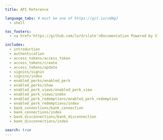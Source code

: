 ```yaml
---
title: API Reference

language_tabs: # must be one of https://git.io/vQNgJ
  - shell

toc_footers:
  - <a href='https://github.com/lord/slate'>Documentation Powered by Slate</a>

includes:
  - introduction
  - authentication
  - access_tokens/access_token
  - access_tokens/create
  - access_tokens/update
  - signins/signin
  - signins/index
  - enabled_perks/enabled_perk
  - enabled_perks/show
  - enabled_perk_views/enabled_perk_view
  - enabled_perk_views/index
  - enabled_perk_redemptions/enabled_perk_redemption
  - enabled_perk_redemptions/index
  - bank_connections/bank_connection
  - bank_connections/index
  - bank_disconnections/bank_disconnection
  - bank_disconnections/index

search: true
---
```

